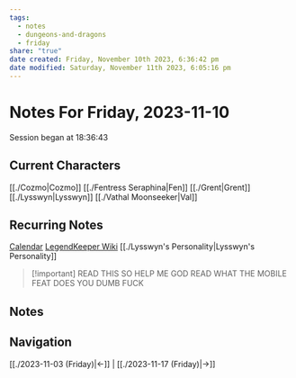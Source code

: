 ```yaml
---
tags:
  - notes
  - dungeons-and-dragons
  - friday
share: "true"
date created: Friday, November 10th 2023, 6:36:42 pm
date modified: Saturday, November 11th 2023, 6:05:16 pm
---
```


# Notes For Friday, 2023-11-10
Session began at 18:36:43
## Current Characters
[[./Cozmo|Cozmo]]
[[./Fentress Seraphina|Fen]]
[[./Grent|Grent]]
[[./Lysswyn|Lysswyn]]
[[./Vathal Moonseeker|Val]]
## Recurring Notes
[Calendar](https://app.fantasy-calendar.com/calendars/6f02c48e5c62fc52dd885ff64676e197)
[LegendKeeper Wiki](https://app.legendkeeper.com/a/worlds/cl9i3wvwfuxpk0990vdj471tg/cl9i3xygz000d0288hoamypix)
[[./Lysswyn's Personality|Lysswyn's Personality]]
> [!important] READ THIS SO HELP ME GOD
> READ WHAT THE MOBILE FEAT DOES YOU DUMB FUCK
## Notes

## Navigation
[[./2023-11-03 (Friday)|←]] | [[./2023-11-17 (Friday)|→]]